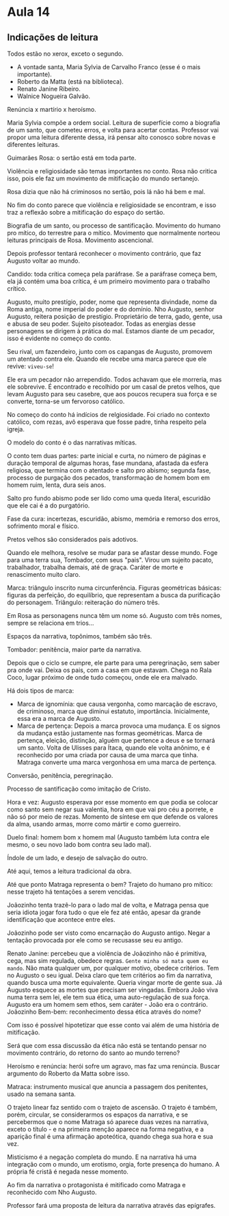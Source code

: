 Aula 14
=======

Indicações de leitura
---------------------

Todos estão no xerox, exceto o segundo.

- A vontade santa, Maria Sylvia de Carvalho Franco (esse é o mais importante).
- Roberto da Matta (está na biblioteca).
- Renato Janine Ribeiro.
- Walnice Nogueira Galvão.

Renúncia x martírio x heroísmo.

Maria Sylvia compõe a ordem social. Leitura de superfície como a biografia de um santo, que cometeu erros, e volta para acertar contas. Professor vai propor uma leitura diferente dessa, irá pensar alto conosco sobre novas e diferentes leituras.

Guimarães Rosa: o sertão está em toda parte.

Violência e religiosidade são temas importantes no conto. Rosa não critica isso, pois ele faz um movimento de mitificação do mundo sertanejo.

Rosa dizia que não há criminosos no sertão, pois lá não há bem e mal.

No fim do conto parece que violência e religiosidade se encontram, e isso traz a reflexão sobre a mitificação do espaço do sertão.

Biografia de um santo, ou processo de santificação. Movimento do humano pro mítico, do terrestre para o mítico. Movimento que normalmente norteou leituras principais de Rosa. Movimento ascencional.

Depois professor tentará reconhecer o movimento contrário, que faz Augusto voltar ao mundo.

Candido: toda crítica começa pela paráfrase. Se a paráfrase começa bem, ela já contém uma boa crítica, é um primeiro movimento para o trabalho crítico.

Augusto, muito prestígio, poder, nome que representa divindade, nome da Roma antiga, nome imperial do poder e do domínio. Nho Augusto, senhor Augusto, reitera posição de prestígio. Proprietário de terra, gado, gente, usa e abusa de seu poder. Sujeito pisoteador. Todas as energias desse personagens se dirigem à prática do mal. Estamos diante de um pecador, isso é evidente no começo do conto.

Seu rival, um fazendeiro, junto com os capangas de Augusto, promovem um atentado contra ele. Quando ele recebe uma marca parece que ele revive: `viveu-se`!

Ele era um pecador não arrependido. Todos achavam que ele morreria, mas ele sobrevive. É encontrado e recolhido por um casal de pretos velhos, que levam Augusto para seu casebre, que aos poucos recupera sua força e se converte, torna-se um fervoroso católico.

No começo do conto há indícios de relgiosidade. Foi criado no contexto católico, com rezas, avô esperava que fosse padre, tinha respeito pela igreja.

O modelo do conto é o das narrativas míticas.

O conto tem duas partes: parte inicial e curta, no número de páginas e duração temporal de algumas horas, fase mundana, afastada da esfera religiosa, que termina com o atentado e salto pro abismo; segunda fase, processo de purgação dos pecados, transformação de homem bom em homem ruim, lenta, dura seis anos.

Salto pro fundo abismo pode ser lido como uma queda literal, escuridão que ele cai é a do purgatório.

Fase da cura: incertezas, escuridão, abismo, memória e remorso dos erros, sofrimento moral e físico.

Pretos velhos são considerados pais adotivos.

Quando ele melhora, resolve se mudar para se afastar desse mundo. Foge para uma terra sua, Tombador, com seus "pais". Virou um sujeito pacato, trabalhador, trabalha demais, até de graça. Caráter de morte e renascimento muito claro.

Marca: triângulo inscrito numa circunferência. Figuras geométricas básicas: figuras da perfeição, do equilíbrio, que representam a busca da purificação do personagem. Triângulo: reiteração do número três.

Em Rosa as personagens nunca têm um nome só. Augusto com três nomes, sempre se relaciona em trios...

Espaços da narrativa, topônimos, também são três.

Tombador: penitência, maior parte da narrativa.

Depois que o ciclo se cumpre, ele parte para uma peregrinação, sem saber pra onde vai. Deixa os pais, com a casa em que estavam. Chega no Rala Coco, lugar próximo de onde tudo começou, onde ele era malvado.

Há dois tipos de marca:
- Marca de ignomínia: que causa vergonha, como marcação de escravo, de criminoso, marca que diminui estatuto, importância. Inicialmente, essa era a marca de Augusto.
- Marca de pertença: Depois a marca provoca uma mudança. E os signos da mudança estão justamente nas formas geométricas. Marca de pertença, eleição, distinção, alguém que pertence a deus e se tornará um santo. Volta de Ulisses para Ítaca, quando ele volta anônimo, e é reconhecido por uma criada por causa de uma marca que tinha. Matraga converte uma marca vergonhosa em uma marca de pertença.

Conversão, penitência, peregrinação.

Processo de santificação como imitação de Cristo.

Hora e vez: Augusto esperava por esse momento em que podia se colocar como santo sem negar sua valentia, hora em que vai pro céu a porrete, e não só por meio de rezas. Momento de síntese em que defende os valores da alma, usando armas, morre como mártir e como guerreiro.

Duelo final: homem bom x homem mal (Augusto também luta contra ele mesmo, o seu novo lado bom contra seu lado mal).

Índole de um lado, e desejo de salvação do outro.

Até aqui, temos a leitura tradicional da obra.

Até que ponto Matraga representa o bem? Trajeto do humano pro mítico: nesse trajeto há tentações a serem vencidas.

Joãozinho tenta trazê-lo para o lado mal de volta, e Matraga pensa que seria idiota jogar fora tudo o que ele fez até então, apesar da grande identificação que acontece entre eles.

Joãozinho pode ser visto como encarnação do Augusto antigo. Negar a tentação provocada por ele como se recusasse seu eu antigo.

Renato Janine: percebeu que a violência de Joãozinho não é primitiva, cega, mas sim regulada, obedece regras. `Gente minha só mata quem eu mando`. Não mata qualquer um, por qualquer motivo, obedece critérios. Tem no Augusto o seu igual. Deixa claro que tem critérios ao fim da narrativa, quando busca uma morte equivalente. Queria vingar morte de gente sua. Já Augusto esquece as mortes que precisam ser vingadas. Embora João viva numa terra sem lei, ele tem sua ética, uma auto-regulação de sua força. Augusto era um homem sem ethos, sem caráter - João era o contrário. Joãozinho Bem-bem: reconhecimento dessa ética através do nome?

Com isso é possível hipotetizar que esse conto vai além de uma história de mitificação.

Será que com essa discussão da ética não está se tentando pensar no movimento contrário, do retorno do santo ao mundo terreno?

Heroísmo e renúncia: herói sofre um agravo, mas faz uma renúncia. Buscar argumento do Roberto da Matta sobre isso.

Matraca: instrumento musical que anuncia a passagem dos penitentes, usado na semana santa.

O trajeto linear faz sentido com o trajeto de ascensão. O trajeto é também, porém, circular, se considerarmos os espaços da narrativa, e se percebermos que o nome Matraga só aparece duas vezes na narrativa, exceto o título - e na primeira menção aparece na forma negativa, e a aparição final é uma afirmação apoteótica, quando chega sua hora e sua vez.

Misticismo é a negação completa do mundo. E na narrativa há uma integração com o mundo, um erotismo, orgia, forte presença do humano. A própria fé cristã é negada nesse momento.

Ao fim da narrativa o protagonista é mitificado como Matraga e reconhecido com Nho Augusto.

Professor fará uma proposta de leitura da narrativa através das epígrafes.
